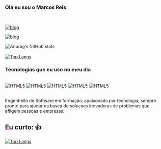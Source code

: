 ### Olá eu sou o Marcos Reis 
<div "style: display inline_block"></br>

[![blog](https://img.shields.io/badge/HTML-239120?style=for-the-badge&logo=html5&logoColor=white)](https://www.linkedin.com/in/marcos-reis-68804a99/)

[![blog](https://img.shields.io/badge/Python-3776AB?style=for-the-badge&logo=python&logoColor=white)](https://www.linkedin.com/in/marcos-reis-68804a99/)
<br>

![Anurag's GitHub stats](https://github-readme-stats.vercel.app/api?username=anuraghazra&show_icons=true&theme=radical)
<br><br>
[![Top Langs](https://github-readme-stats.vercel.app/api/top-langs/?username=Manoreis&layout=compact)](https://github.com/Manoreis/github-readme-stats)
<br>


### Tecnologias que eu uso no meu dia
<div "style: display inline_block"></br>
    <img align="center" alt="HTML5" src="https://img.shields.io/badge/HTML5-E34F26?style=for-the-badge&logo=html5&logoColor=white" />
    <img align="center" alt="HTML5" src="https://img.shields.io/badge/JavaScript-F7DF1E?style=for-the-badge&logo=javascript&logoColor=black" />
    <img align="center" alt="HTML5" src="https://img.shields.io/badge/CSS3-1572B6?style=for-the-badge&logo=css3&logoColor=white" />
    <img align="center" alt="HTML5" src="https://img.shields.io/badge/Python-14354C?style=for-the-badge&logo=python&logoColor=white" />
    <img align="center" alt="HTML5" src="https://img.shields.io/badge/Microsoft-666666?style=for-the-badge&logo=microsoft&logoColor=white" />
    
</div><br>

Engenheito de Software em formação; apaixonado por tecnologia; sempre pronto para ajudar na busca de soluçoes inovadoras de problemas que afligem pessoas e empresas. 



## Eu curto: 👍

[![Top Langs](https://img.shields.io/badge/Spotify-1ED760?&style=for-the-badge&logo=spotify&logoColor=white)](https://open.spotify.com/)
